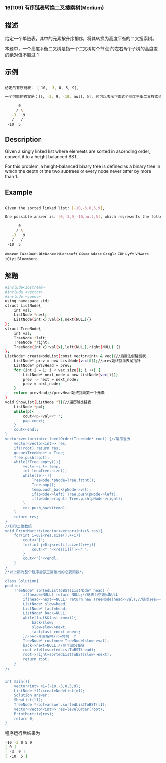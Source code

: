 ### 16(109) 有序链表转换二叉搜索树(Medium)

## 描述

给定一个单链表，其中的元素按升序排序，将其转换为高度平衡的二叉搜索树。

本题中，一个高度平衡二叉树是指一个二叉树每个节点 的左右两个子树的高度差的绝对值不超过 1


## 示例
```bash

给定的有序链表： [-10, -3, 0, 5, 9],

一个可能的答案是：[0, -3, 9, -10, null, 5], 它可以表示下面这个高度平衡二叉搜索树：

      0
     / \
   -3   9
   /   /
 -10  5

```

## Description

Given a singly linked list where elements are sorted in ascending order, convert it to a height balanced BST.

For this problem, a height-balanced binary tree is defined as a binary tree in which the depth of the two subtrees of every node never differ by more than 1.

## Example
```bash

Given the sorted linked list: [-10,-3,0,5,9],

One possible answer is: [0,-3,9,-10,null,5], which represents the following height balanced BST:

      0
     / \
   -3   9
   /   /
 -10  5

```

`Amazon` `FaceBook` `BitDance` `Microsoft` `Cisco` `Adobe` `Google` `IBM` `Lyft` `VMware` `iQiyi` `Bloomberg`
## 解题

```bash
#include<iostream>
#include <vector>
#include <queue>
using namespace std;
struct ListNode{
    int val;
    ListNode *next;
    ListNode(int x):val(x),next(NULL){}
};
struct TreeNode{
    int val;
    TreeNode *left;
    TreeNode *right;
    TreeNode(int x):val(x),left(NULL),right(NULL) {}
};
ListNode* createNodeList(const vector<int> & vec){//后插法创建链表
    ListNode* prev = new ListNode(vec[0]);//prev始终指向表尾指针
    ListNode* prevHead = prev;
    for (int i = 1; i < vec.size(); i ++) {
        ListNode* next_node = new ListNode(vec[i]);
        prev -> next = next_node;
        prev = next_node;
    }
    return prevHead;//prevHead始终指向第一个元素
}
void ShowList(ListNode *l){//遍历输出链表
    ListNode *p=l;
    while(p){
        cout<<p->val<<" ";
        p=p->next;
    }
    cout<<endl;
}
vector<vector<int>> levelOrder(TreeNode* root) {//层序遍历
    vector<vector<int>> res;
    if(!root) return res;
    queue<TreeNode* > Tree;
    Tree.push(root);
    while(!Tree.empty()){
        vector<int> temp;
        int len=Tree.size();
        while(len--){
            TreeNode *pNode=Tree.front();
            Tree.pop();
            temp.push_back(pNode->val);
            if(pNode->left) Tree.push(pNode->left);
            if(pNode->right) Tree.push(pNode->right);
        }
        res.push_back(temp);
    }
    return res;
}
//打印二维数组
void PrintMartrix(vector<vector<int>>& res){
    for(int i=0;i<res.size();++i){
        cout<<"[";
        for(int j=0;j<res[i].size();++j){
            cout<<" "<<res[i][j]<<" ";
        }
        cout<<"]"<<endl;
    }
}
/*以上都为整个程序能够正常输出的必要函数*/

class Solution{
public:
    TreeNode* sortedListToBST(ListNode* head) {
        if(head==NULL) return NULL;//链表为空返回NULL
        if(head->next==NULL) return new TreeNode(head->val);//链表只有一个元素返回根结点
        ListNode* slow=head;
        ListNode* fast=head;
        ListNode* back=NULL;
        while(fast&&fast->next){
            back=slow;
            slow=slow->next;
            fast=fast->next->next;
        }//back永远指向slow的前一个
        TreeNode* root=new TreeNode(slow->val);
        back->next=NULL;//左半部分断链
        root->left=sortedListToBST(head);
        root->right=sortedListToBST(slow->next);
        return root;
    }
};


int main(){
    vector<int> m1={-10,-3,0,5,9};
    ListNode *l1=createNodeList(m1);
    Solution answer;
    ShowList(l1);
    TreeNode *root=answer.sortedListToBST(l1);
    vector<vector<int>> res=levelOrder(root);
    PrintMartrix(res);
    return 0;
}

```

程序运行后结果为
```bash
-10 -3 0 5 9
[ 0 ]
[ -3  9 ]
[ -10  5 ]
```